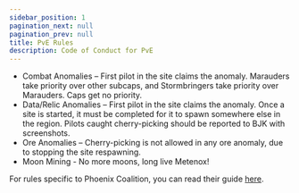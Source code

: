 ```yaml
---
sidebar_position: 1
pagination_next: null
pagination_prev: null
title: PvE Rules
description: Code of Conduct for PvE
---
```


- Combat Anomalies – First pilot in the site claims the anomaly. Marauders take priority over other subcaps, and Stormbringers take priority over Marauders. Caps get no priority.
- Data/Relic Anomalies – First pilot in the site claims the anomaly. Once a site is started, it must be completed for it to spawn somewhere else in the region. Pilots caught cherry-picking should be reported to BJK with screenshots.
- Ore Anomalies – Cherry-picking is not allowed in any ore anomaly, due to stopping the site respawning.
- Moon Mining - No more moons, long live Metenox!

For rules specific to Phoenix Coalition, you can read their guide [here](https://docs.google.com/document/d/1BLGlKTy0xRTDbtAjsTSMmXN47zGJ9ux0x3wb1mf2JrM/edit?tab=t.0#heading=h.bxr8e8dgckg0).